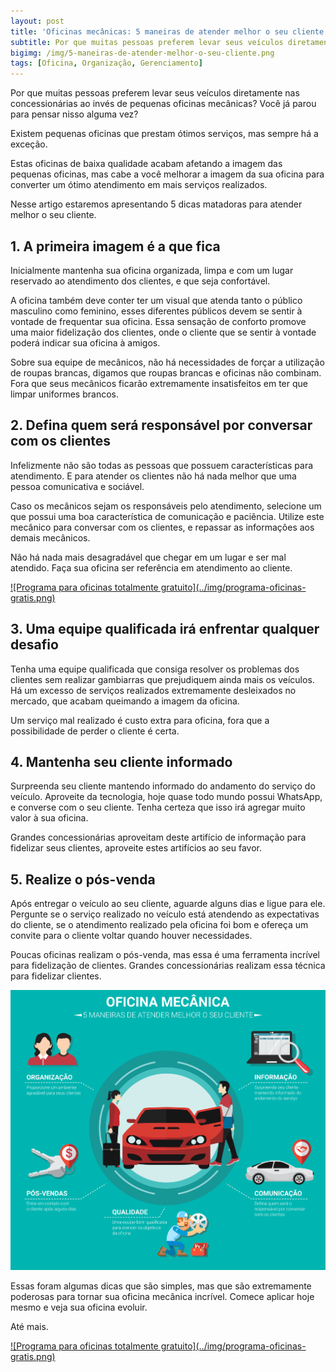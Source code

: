 ```yaml
---  
layout: post
title: 'Oficinas mecânicas: 5 maneiras de atender melhor o seu cliente' 
subtitle: Por que muitas pessoas preferem levar seus veículos diretamente nas concessionárias ao invés de pequenas oficinas mecânicas? 
bigimg: /img/5-maneiras-de-atender-melhor-o-seu-cliente.png  
tags: [Oficina, Organização, Gerenciamento]  
---
```


Por que muitas pessoas preferem levar seus veículos diretamente nas concessionárias ao invés de pequenas oficinas mecânicas? Você já parou para pensar nisso alguma vez?

Existem pequenas oficinas que prestam ótimos serviços, mas sempre há a exceção.

Estas oficinas de baixa qualidade acabam afetando a imagem das pequenas oficinas, mas cabe a você melhorar a imagem da sua oficina para converter um ótimo atendimento em mais serviços realizados.

Nesse artigo estaremos apresentando 5 dicas matadoras para atender melhor o seu cliente.

## 1. A primeira imagem é a que fica
Inicialmente mantenha sua oficina organizada, limpa e com um lugar reservado ao atendimento dos clientes, e que seja confortável.

A oficina também deve conter ter um visual que atenda tanto o público masculino como feminino, esses diferentes públicos devem se sentir à vontade de frequentar sua oficina. Essa sensação de conforto promove uma maior fidelização dos clientes, onde o cliente que se sentir à vontade poderá indicar sua oficina à amigos.

Sobre sua equipe de mecânicos, não há necessidades de forçar a utilização de roupas brancas, digamos que roupas brancas e oficinas não combinam. Fora que seus mecânicos ficarão extremamente insatisfeitos em ter que limpar uniformes brancos.

## 2. Defina quem será responsável por conversar com os clientes
Infelizmente não são todas as pessoas que possuem características para atendimento. E para atender os clientes não há nada melhor que uma pessoa comunicativa e sociável.

Caso os mecânicos sejam os responsáveis pelo atendimento, selecione um que possui uma boa característica de comunicação e paciência. Utilize este mecânico para conversar com os clientes, e repassar as informações aos demais mecânicos.

Não há nada mais desagradável que chegar em um lugar e ser mal atendido. Faça sua oficina ser referência em atendimento ao cliente.

<a href="http://app.griffooficinas.com.br" target="_blank">
![Programa para oficinas totalmente gratuito](../img/programa-oficinas-gratis.png)
</a>

## 3. Uma equipe qualificada irá enfrentar qualquer desafio
Tenha uma equipe qualificada que consiga resolver os problemas dos clientes sem realizar gambiarras que prejudiquem ainda mais os veículos. Há um excesso de serviços realizados extremamente desleixados no mercado, que acabam queimando a imagem da oficina.

Um serviço mal realizado é custo extra para oficina, fora que a possibilidade de perder o cliente é certa.

## 4. Mantenha seu cliente informado
Surpreenda seu cliente mantendo informado do andamento do serviço do veículo. Aproveite da tecnologia, hoje quase todo mundo possui WhatsApp, e converse com o seu cliente. Tenha certeza que isso irá agregar muito valor à sua oficina.

Grandes concessionárias aproveitam deste artifício de informação para fidelizar seus clientes, aproveite estes artifícios ao seu favor.

## 5. Realize o pós-venda
Após entregar o veículo ao seu cliente, aguarde alguns dias e ligue para ele. Pergunte se o serviço realizado no veículo está atendendo as expectativas do cliente, se o atendimento realizado pela oficina foi bom e ofereça um convite para o cliente voltar quando houver necessidades.

Poucas oficinas realizam o pós-venda, mas essa é uma ferramenta incrível para fidelização de clientes. Grandes concessionárias realizam essa técnica para fidelizar clientes.

![Fluxo de como como atender melhor o cliente](../img/fluxo-5-maneiras-de-atender-melhor-o-seu-cliente.png)

Essas foram algumas dicas que são simples, mas que são extremamente poderosas para tornar sua oficina mecânica incrível. Comece aplicar hoje mesmo e veja sua oficina evoluir.

Até mais.

<a href="http://app.griffooficinas.com.br" target="_blank">
![Programa para oficinas totalmente gratuito](../img/programa-oficinas-gratis.png)
</a>